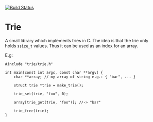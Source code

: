[![Build Status](https://travis-ci.org/Pfeifenjoy/trie.svg?branch=master)](https://travis-ci.org/Pfeifenjoy/trie)

# Trie

A small library which implements tries in C.
The idea is that the trie only holds `ssize_t` values.
Thus it can be used as an index for an array.

E.g:
```
#include "trie/trie.h"

int main(const int argc, const char **argv) {
	char **array; // my array of string e.g.: { "bar", ... }

	struct trie *trie = make_trie();

	trie_set(trie, "foo", 0);
	
	array[trie_get(trie, "foo")]; //-> "bar"

	trie_free(trie);
}
```
